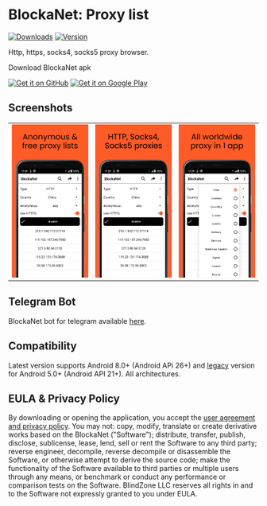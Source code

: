 # BlockaNet: Proxy list
[![Downloads](https://img.shields.io/github/downloads/BlindZoneLLC/blockanet-apk/total.svg?color=blue?style=flat)](https://BlindZoneApps/blockanet-apk/releases/latest) [![Version](https://img.shields.io/github/v/release/BlindZoneApps/blockanet-apk??color=bluelabel=version)](https://BlindZoneApps/blockanet-apk/releases)

Http, https, socks4, socks5 proxy browser.

Download BlockaNet apk

[<img src="https://github.com/user-attachments/assets/3811fb3b-3817-4384-b116-5815283964c8" alt="Get it on GitHub" height="80">](https://github.com/BlindZoneApps/blockanet-apk/releases)
[<img src="https://github.com/user-attachments/assets/9abc74de-aca6-4975-b1c0-8689a881aa21" alt="Get it on Google Play" height="80">](https://play.google.com/store/apps/details?id=com.ddm.blocknet)

## Screenshots
<table>
  <tr>
    <td><img src="assets/screen1.png" alt="Proxy app interface"></td>
    <td><img src="assets/screen2.png" alt="Http, socks and socks5 proxy setup"></td>
    <td><img src="assets/screen3.png" alt="Change proxy country"></td>
	</tr>
</table>
  
## Telegram Bot
BlockaNet bot for telegram available [here](https://t.me/BlockaNetBot).

## Compatibility
Latest version supports Android 8.0+ (Android APi 26+) and [legacy](https://github.com/BlindZoneApps/blockanet-apk/releases/tag/2.10) version for Android 5.0+ (Android API 21+). All architectures.

## EULA & Privacy Policy
By downloading or opening the application, you accept the [user agreement and privacy policy](https://blindzone.org/eula). 
You may not: copy, modify, translate or create derivative works based on the  BlockaNet ("Software"); distribute, transfer, publish, disclose, sublicense, lease, lend, sell or rent the Software to any third party; reverse engineer, decompile, reverse decompile or disassemble the Software, or otherwise attempt to derive the source code; make the functionality of the Software available to third parties or multiple users through any means, or benchmark or conduct any performance or comparison tests on the Software. BlindZone LLC reserves all rights in and to the Software not expressly granted to you under EULA.
